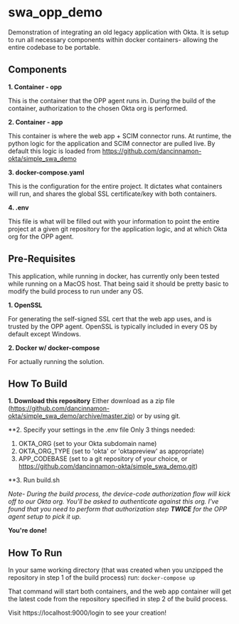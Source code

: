 # swa_opp_demo
Demonstration of integrating an old legacy application with Okta.  It is setup to run all necessary components within docker containers- allowing the entire codebase to be portable.

## Components
**1. Container - opp**

   This is the container that the OPP agent runs in.  During the build of the container, authorization to the chosen Okta org is performed.
   
**2. Container - app**

   This container is where the web app + SCIM connector runs.  At runtime, the python logic for the application and SCIM connector are pulled live. By default this logic is loaded from https://github.com/dancinnamon-okta/simple_swa_demo
   
**3. docker-compose.yaml**

   This is the configuration for the entire project.  It dictates what containers will run, and shares the global SSL certificate/key with both containers.
   
**4. .env**

   This file is what will be filled out with your information to point the entire project at a given git repository for the application logic, and at which Okta org for the OPP agent.

## Pre-Requisites
This application, while running in docker, has currently only been tested while running on a MacOS host.  That being said it should be pretty basic to modify the build process to run under any OS.

**1. OpenSSL**

   For generating the self-signed SSL cert that the web app uses, and is trusted by the OPP agent.  OpenSSL is typically included in every OS by default except Windows.
   
**2. Docker w/ docker-compose**

   For actually running the solution.

## How To Build

**1. Download this repository**
    Either download as a zip file (https://github.com/dancinnamon-okta/simple_swa_demo/archive/master.zip) or by using git.
    
**2. Specify your settings in the .env file
   Only 3 things needed:
   1. OKTA_ORG (set to your Okta subdomain name)
   2. OKTA_ORG_TYPE (set to 'okta' or 'oktapreview' as appropriate)
   3. APP_CODEBASE (set to a git repository of your choice, or https://github.com/dancinnamon-okta/simple_swa_demo.git)
   
**3. Run build.sh

*Note- During the build process, the device-code authorization flow will kick off to our Okta org.  You'll be asked to authenticate against this org.  I've found that you need to perform that authorization step **TWICE** for the OPP agent setup to pick it up.*

**You're done!**

## How To Run
In your same working directory (that was created when you unzipped the repository in step 1 of the build process) run:
`docker-compose up`

That command will start both containers, and the web app container will get the latest code from the repository specified in step 2 of the build process.

Visit https://localhost:9000/login to see your creation!
